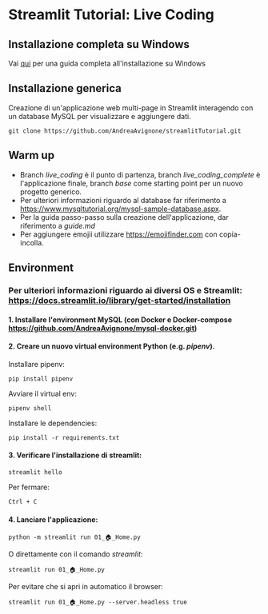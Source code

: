 # Streamlit Tutorial: Live Coding

## Installazione completa su Windows
Vai [qui](readme_windows.md) per una guida completa all'installazione su Windows

## Installazione generica

Creazione di un'applicazione web multi-page in Streamlit interagendo con un database MySQL per visualizzare e aggiungere dati.

```git clone https://github.com/AndreaAvignone/streamlitTutorial.git```

## Warm up 
* Branch *live_coding* è il punto di partenza, branch *live_coding_complete* è l'applicazione finale, branch *base* come starting point per un nuovo progetto generico.
* Per ulteriori informazioni riguardo al database far riferimento a https://www.mysqltutorial.org/mysql-sample-database.aspx.
* Per la guida passo-passo sulla creazione dell'applicazione, dar riferimento a *guide.md*
* Per aggiungere emojii utilizzare https://emojifinder.com con copia-incolla.

## Environment
### Per ulteriori informazioni riguardo ai diversi OS e Streamlit: https://docs.streamlit.io/library/get-started/installation

#### 1. Installare l'environment MySQL (con Docker e Docker-compose https://github.com/AndreaAvignone/mysql-docker.git)
#### 2. Creare un nuovo virtual environment Python (e.g. *pipenv*).

Installare pipenv:
```
pip install pipenv
```
Avviare il virtual env:
```
pipenv shell
```
Installare le dependencies:
```
pip install -r requirements.txt

```
#### 3. Verificare l'installazione di streamlit:
```
streamlit hello
```

Per fermare:

```Ctrl + C```

#### 4. Lanciare l'applicazione:
```
python -m streamlit run 01_🏠_Home.py
```
O direttamente con il comando *streamlit*:
```
streamlit run 01_🏠_Home.py
```
Per evitare che si apri in automatico il browser:
```
streamlit run 01_🏠_Home.py --server.headless true
```
